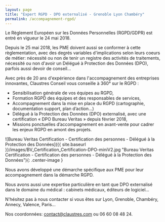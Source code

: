 ```yaml
---
layout: page
title: "Expert RGPD - DPO externalisé - Grenoble Lyon Chambéry"
permalink: /accompagnement-rgpd/
---
```

Le Règlement Européen sur les Données Personnelles (RGPD/GDPR) est entré en vigueur le 24 mai 2018.

Depuis le 25 mai 2018, les PME doivent aussi se conformer à cette règlementation, avec des degrés variables d'implications selon leurs coeurs de métier: nécessité ou non de tenir un registre des activités de traitements, nécessité ou non d'avoir un Délégué à Protection des Données (DPO), parfois aussi devoir de conseil...

Avec près de 20 ans d'expérience dans l'accompagnement des entreprises innovantes, Claustres Conseil vous conseille à 360° sur le RGPD :

* Sensibilisation générale de vos équipes au RGPD,
* Formation RGPD des équipes et des responsables de services,
* Accompagnement dans la mise en place du RGPD (cartographie, documentation support, plan d’action…)
* Délégué à la Protection des Données (DPO) externalisé, avec une certification « DPO Bureau Veritas » depuis février 2018,
* Missions ponctuelles d’accompagnement en avant-vente pour cadrer les enjeux RGPD en amont des projets.

![Bureau Veritas Certification - Certification des personnes - Délégué à la Protection des Données]({{ site.baseurl }}/images/BV_Certification_Certification-DPO-miniV2.jpg "Bureau Veritas Certification - Certification des personnes - Délégué à la Protection des Données"){: .center-image }

Nous avons développé une démarche spécifique aux PME pour leur accompagnement dans la démarche RGPD.

Nous avons aussi une expertise particulière en tant que DPO externalisé dans le domaine du médical : cabinets médicaux, éditeurs de logiciel...

N'hésitez pas à nous contacter si vous êtes sur Lyon, Grenoble, Chambéry, Annecy, Valence, Paris...

Nos coordonnées: [contact@claustres.com](mailto:contact@claustres.com) ou 06 60 08 48 24.

